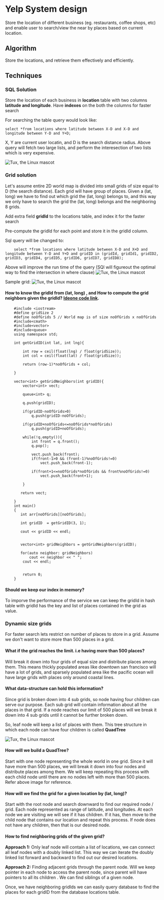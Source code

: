 # Yelp System design
Store the location of different business (eg. restaurants, coffee shops, etc) and enable user to search/view the near by places based on current location.
##  Algorithm
Store the locations, and retrieve them effectively and efficiently.

## Techniques

### SQL Solution
Store the location of each business in **location** table with two columns **latitude and longitude**. Have **indexes** on the both the columns for faster search

For searching the table query would look like:

    select *from locations where latitude between X-D and X-D and longitude between Y-D and Y+D;
    
X, Y are current user locatin, and D is the search distance radius. Above query will fetch two large lists, and perform the interesection of two lists which is very expensive.

![Tux, the Linux mascot](/assets/3.png)


### Grid solution
Let's assume entire 2D world map is divided into small grids of size equal to D (the search distance). Each grid will have group of places. Given a (lat, long) we have to find out which grid the (lat, long) belongs to, and this way we only have to search the grid the (lat, long) belongs and the neighboring 8 grids.

Add extra field **gridId** to the locations table, and index it for the faster search

Pre-compute the gridId for each point and store it in the gridId column.

Sql query will be changed to:

        select *from locations where latitude between X-D and X+D and longitude between Y-D and Y+D and gridID in (gridId, gridId1, gridID2, gridID3, gridID4, gridID5, gridID6, gridID7, gridID8);
        
Above will improve the run time of the query (SQl will figureout the optimal way to find the intersection in where clause)
 ![Tux, the Linux mascot](/assets/5.png)


 Sample grid:
 ![Tux, the Linux mascot](/assets/4.png)
 
     
 #### How to know the gridId from (lat, long) , and How to compute the grid neighbors given the gridId? [Ideone code link](https://ideone.com/rc15jv).
      
        #include <iostream>
        #define gridSize 2
        #define noOfGrids 5 // World map is of size noOfGrids x noOfGrids
        #include<cmath>
        #include<vector>
        #include<queue>
        using namespace std;

        int getGridID(int lat, int lng){

            int row = ceil(float(lng) / float(gridSize));
            int col = ceil(float(lat) / float(gridSize)); 

            return (row-1)*noOfGrids + col;

        }

        vector<int> getGridNeighbors(int gridID){
            vector<int> vect;

            queue<int> q;

            q.push(gridID);

            if(gridID-noOfGrids>0)
                q.push(gridID-noOfGrids);

            if(gridID+noOfGrids<=noOfGrids*noOfGrids)
                q.push(gridID+noOfGrids);

            while(!q.empty()){
                int front = q.front();
                q.pop();

                vect.push_back(front);
                if(front-1>0 && (front-1)%noOfGrids!=0)
                    vect.push_back(front-1);

                if(front+1<=noOfGrids*noOfGrids && front%noOfGrids!=0)
                    vect.push_back(front+1);

            }

           return vect;

        }
        int main()
        {
           int arr[noOfGrids][noOfGrids];

           int gridID  = getGridID(3, 1);

           cout << gridID << endl;


           vector<int> gridNeighbors = getGridNeighbors(gridID);

           for(auto neighbor: gridNeighbors)
               cout << neighbor << " ";
            cout << endl;


            return 0;
        }
 #### Should we keep our index in memory?
 To imporve the performance of the service we can keep the gridId in hash table with gridId has the key and list of places contained in the grid as value.
 
 ### Dynamic size grids
 For faster search lets restrict on number of places to store in a grid. Assume we don't want to store more than 500 places in a grid. 
 
 #### What if the grid reaches the limit. i.e having more than 500 places?
 Will break it down into four grids of equal size and distribute places among them. This means thickly populated areas like downtown san francisco will have a lot of grids, and sparsely populated area like the pacific ocean will have large grids with places only around coastal lines.
 
 
 #### What data-structure can hold this information?
 Since grid is broken down into 4 sub grids, so node having four children can serve our purpose. Each sub grid will contain information about all the places in that grid. If a node reaches our limit of 500 places will we break it down into 4 sub grids until it cannot be further broken down.
 
 So, leaf node will keep a list of places with them. This tree structure in which each node can have four children is called **QuadTree**
 
  ![Tux, the Linux mascot](/assets/6.png)


#### How will we build a QuadTree?
Start with one node representing the whole world in one grid. Since it will have more than 500 places, we will break it down into four nodes and distribute places among them. We will keep repeating this process with each child node until there are no nodes left with more than 500 places. Refer above image for reference.


#### How will we find the grid for a given location by (lat, long)?
Start with the root node and search downward to find our required node / grid. Each node represented as range of latitude, and longitudes. At each node we are visiting we will see if it has children. If it has, then move to the child node that contains our location and repeat this process.
If node does not have any children, then that is our desired node.


#### How to find neighboring grids of the given grid?
**Approach 1:**
Only leaf node will contain a list of locations, we can connect all leaf nodes with a doubly linked list. This way we can iterate the doubly linked list forward and backward to find out our desired locations.

**Approach 2:**
Finding adjacent grids through the parent node. Will we keep pointer in each node to access the parent node, since parent will have pointers to all its children . We can find siblings of a given node.

Once, we have neighboring gridIds we can easily query database to find the places for each gridID from the database locations table.



